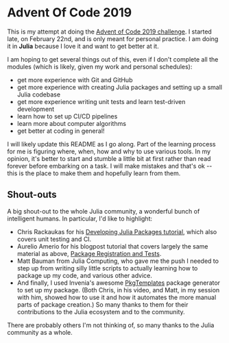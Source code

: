 # Advent Of Code 2019

This is my attempt at doing the [Advent of Code 2019 challenge](https://adventofcode.com/2019/). I started late, on February 22nd, and is only meant for personal practice. I am doing it in **Julia** because I love it and want to get better at it.

I am hoping to get several things out of this, even if I don't complete all the modules (which is likely, given my work and personal schedules):
- get more experience with Git and GitHub
- get more experience with creating Julia packages and setting up a small Julia codebase
- get more experience writing unit tests and learn test-driven development
- learn how to set up CI/CD pipelines
- learn more about computer algorithms
- get better at coding in general!

I will likely update this README as I go along. Part of the learning process for me is figuring where, when, how and why to use various tools. In my opinion, it's better to start and stumble a little bit at first rather than read forever before embarking on a task. I will make mistakes and that's ok -- this is the place to make them and hopefully learn from them.

## Shout-outs

A big shout-out to the whole Julia community, a wonderful bunch of intelligent humans. In particular, I'd like to highlight:
- Chris Rackaukas for his [Developing Julia Packages tutorial](http://www.stochasticlifestyle.com/developing-julia-packages/), which also covers unit testing and CI.
- Aurelio Amerio for his blogpost tutorial that covers largely the same material as above, [Package Registration and Tests](https://techytok.com/lesson-package-registration/).
- Matt Bauman from Julia Computing, who gave me the push I needed to step up from writing silly little scripts to actually learning how to package up my code, and various other advice.
- And finally, I used Invenia's awesome [PkgTemplates](https://github.com/invenia/PkgTemplates.jl) package generator to set up my package. (Both Chris, in his video, and Matt, in my session with him, showed how to use it and how it automates the more manual parts of package creation.) So many thanks to them for their contributions to the Julia ecosystem and to the community.

There are probably others I'm not thinking of, so many thanks to the Julia community as a whole.
